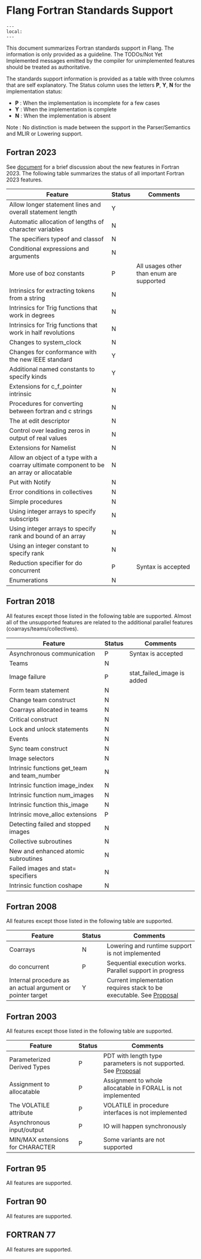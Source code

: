 <!--===- docs/FortranStandardsSupport.md

   Part of the LLVM Project, under the Apache License v2.0 with LLVM Exceptions.
   See https://llvm.org/LICENSE.txt for license information.
   SPDX-License-Identifier: Apache-2.0 WITH LLVM-exception

-->

# Flang Fortran Standards Support

```{contents}
---
local:
---
```

This document summarizes Fortran standards support in Flang. The information is only provided as a guideline. The
TODOs/Not Yet Implemented messages emitted by the compiler for unimplemented features should be treated as authoritative.

The standards support information is provided as a table with three columns that are self explanatory. The Status column uses
the letters **P**, **Y**, **N** for the implementation status:
- **P** : When the implementation is incomplete for a few cases
- **Y** : When the implementation is complete
- **N** : When the implementation is absent

Note : No distinction is made between the support in the Parser/Semantics and MLIR or Lowering support.

## Fortran 2023
See [document](F202X.md) for a brief discussion about the new features in Fortran 2023. The following table summarizes the
status of all important Fortran 2023 features.

| Feature                                                    | Status | Comments                                                |
|------------------------------------------------------------|--------|---------------------------------------------------------|
| Allow longer statement lines and overall statement length  | Y      | |
| Automatic allocation of lengths of character variables     | N      | |
| The specifiers typeof and classof                          | N      | |
| Conditional expressions and arguments                      | N      | |
| More use of boz constants                                  | P      | All usages other than enum are supported |
| Intrinsics for extracting tokens from a string             | N      | |
| Intrinsics for Trig functions that work in degrees         | N      | |
| Intrinsics for Trig functions that work in half revolutions| N      | |
| Changes to system_clock                                    | N      | |
| Changes for conformance with the new IEEE standard         | Y      | |
| Additional named constants to specify kinds                | Y      | |
| Extensions for c_f_pointer intrinsic                       | N      | |
| Procedures for converting between fortran and c strings    | N      | |
| The at edit descriptor                                     | N      | |
| Control over leading zeros in output of real values        | N      | |
| Extensions for Namelist                                    | N      | |
| Allow an object of a type with a coarray ultimate component to be an array or allocatable | N | |
| Put with Notify                                            | N      | |
| Error conditions in collectives                            | N      | |
| Simple procedures                                          | N      | |
| Using integer arrays to specify subscripts                 | N      | |
| Using integer arrays to specify rank and bound of an array | N      | |
| Using an integer constant to specify rank                  | N      | |
| Reduction specifier for do concurrent                      | P      | Syntax is accepted |
| Enumerations                                               | N      | |

## Fortran 2018
All features except those listed in the following table are supported. Almost all of the unsupported features are related to
the additional parallel features (coarrays/teams/collectives).

| Feature                                                    | Status | Comments                                                |
|------------------------------------------------------------|--------|---------------------------------------------------------|
| Asynchronous communication                                 | P      | Syntax is accepted |
| Teams                                                      | N      | |
| Image failure                                              | P      | stat_failed_image is added |
| Form team statement                                        | N      | |
| Change team construct                                      | N      | |
| Coarrays allocated in teams                                | N      | |
| Critical construct                                         | N      | |
| Lock and unlock statements                                 | N      | |
| Events                                                     | N      | |
| Sync team construct                                        | N      | |
| Image selectors                                            | N      | |
| Intrinsic functions get_team 	and team_number              | N      | |
| Intrinsic function image_index                             | N      | |
| Intrinsic function num_images                              | N      | |
| Intrinsic function this_image                              | N      | |
| Intrinsic move_alloc extensions                            | P      | |
| Detecting failed and stopped images                        | N      | |
| Collective subroutines                                     | N      | |
| New and enhanced atomic subroutines                        | N      | |
| Failed images and stat= specifiers                         | N      | |
| Intrinsic function coshape                                 | N      | |

## Fortran 2008
All features except those listed in the following table are supported.

| Feature                                                    | Status | Comments                                                |
|------------------------------------------------------------|--------|---------------------------------------------------------|
| Coarrays                                                   | N      | Lowering and runtime support is not implemented         |
| do concurrent                                              | P      | Sequential execution works. Parallel support in progress|
| Internal procedure as an actual argument or pointer target | Y      | Current implementation requires stack to be executable. See [Proposal](InternalProcedureTrampolines.md) |

## Fortran 2003
All features except those listed in the following table are supported.

| Feature                                                    | Status | Comments                                                |
|------------------------------------------------------------|--------|---------------------------------------------------------|
| Parameterized Derived Types                                | P      | PDT with length type parameters is not supported. See [Proposal](ParameterizedDerivedTypes.md) |
| Assignment to allocatable                                  | P      | Assignment to whole allocatable in FORALL is not implemented       |
| The VOLATILE attribute                                     | P      | VOLATILE in procedure interfaces is not implemented     |
| Asynchronous input/output                                  | P      | IO will happen synchronously                            |
| MIN/MAX extensions for CHARACTER                           | P      | Some variants are not supported                         |

## Fortran 95
All features are supported.

## Fortran 90
All features are supported.

## FORTRAN 77
All features are supported.
